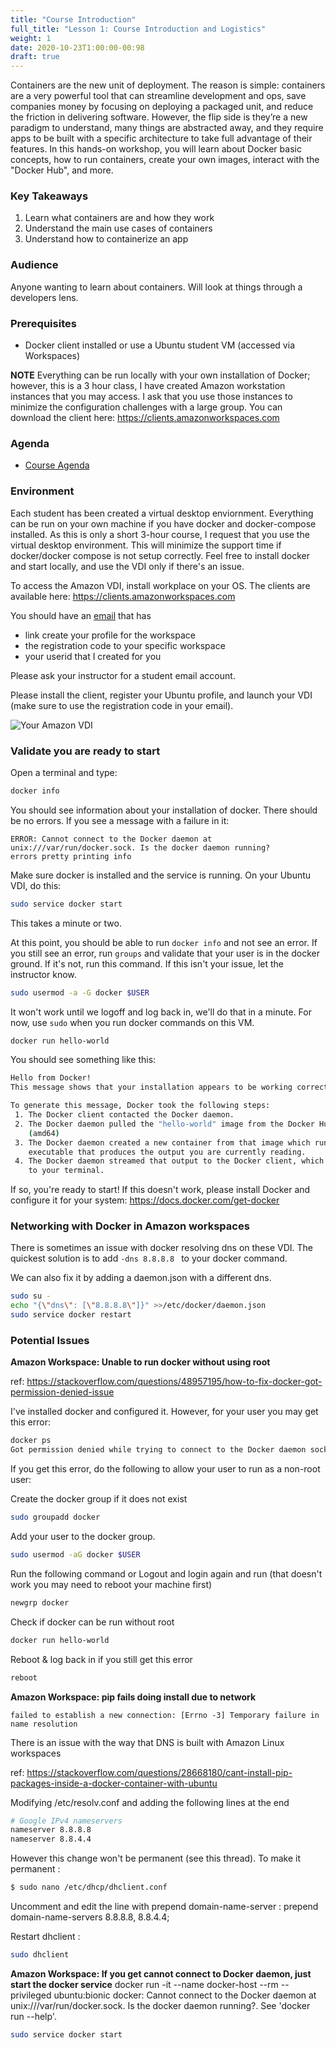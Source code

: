 ```yaml
---
title: "Course Introduction"
full_title: "Lesson 1: Course Introduction and Logistics"
weight: 1
date: 2020-10-23T1:00:00-00:98
draft: true
---
```


Containers are the new unit of deployment. The reason is simple: containers are a very powerful tool that can streamline development and ops, save companies money by focusing on deploying a packaged unit, and reduce the friction in delivering software. However, the flip side is they’re a new paradigm to understand, many things are abstracted away, and they require apps to be built with a specific architecture to take full advantage of their features. In this hands-on workshop, you will learn about Docker basic concepts, how to run containers, create your own images, interact with the "Docker Hub", and more.

### Key Takeaways
1. Learn what containers are and how they work
1. Understand the main use cases of containers
1. Understand how to containerize an app

### Audience
Anyone wanting to learn about containers. Will look at things through a developers lens.

### Prerequisites
* Docker client installed or use a Ubuntu student VM (accessed via Workspaces)

**NOTE** Everything can be run locally with your own installation of Docker; however, this is a 3 hour class, I have created Amazon workstation instances that you may access. I ask that you use those instances to minimize the configuration challenges with a large group. You can download the client here: https://clients.amazonworkspaces.com

### Agenda
* [Course Agenda](/getting_started_with_containerization/posts/)

### Environment

Each student has been created a virtual desktop enviornment. Everything can be run on your own machine if you have docker and docker-compose installed. As this is only a short 3-hour course, I request that you use the virtual desktop environment. This will minimize the support time if docker/docker compose is not setup correctly. Feel free to install docker and start locally, and use the VDI only if there's an issue.

To access the Amazon VDI, install workplace on your OS. The clients are available here:
https://clients.amazonworkspaces.com

You should have an [email](/getting_started_with_containerization/images/lesson0/email.png) that has
- link create your profile for the workspace
- the registration code to your specific workspace
- your userid that I created for you

Please ask your instructor for a student email account.

Please install the client, register your Ubuntu profile, and launch your VDI (make sure to use the registration code in your email).

![Your Amazon VDI](/getting_started_with_containerization/images/lesson0/desktop.png "Amazon VDI")



### Validate you are ready to start

Open a terminal and type:
```bash
docker info
```
You should see information about your installation of docker. There should be no errors. If you see a message with a failure in it:
```
ERROR: Cannot connect to the Docker daemon at unix:///var/run/docker.sock. Is the docker daemon running?
errors pretty printing info
```
Make sure docker is installed and the service is running. On your Ubuntu VDI, do this:
```bash
sudo service docker start
```
This takes a minute or two.

At this point, you should be able to run `docker info` and not see an error. If you still see an error, run `groups` and validate that your user is in the docker ground. If it's not, run this command. If this isn't your issue, let the instructor know.
```bash
sudo usermod -a -G docker $USER
```
It won't work until we logoff and log back in, we'll do that in a minute. For now, use `sudo` when you run docker commands on this VM.

```bash
docker run hello-world
```
You should see something like this:
```bash
Hello from Docker!
This message shows that your installation appears to be working correctly.

To generate this message, Docker took the following steps:
 1. The Docker client contacted the Docker daemon.
 2. The Docker daemon pulled the "hello-world" image from the Docker Hub.
    (amd64)
 3. The Docker daemon created a new container from that image which runs the
    executable that produces the output you are currently reading.
 4. The Docker daemon streamed that output to the Docker client, which sent it
    to your terminal.
```
If so, you're ready to start! If this doesn't work, please install Docker and configure it for your system:
https://docs.docker.com/get-docker


### Networking with Docker in Amazon workspaces
There is sometimes an issue with docker resolving dns on these VDI. The quickest solution is to add 
`-dns 8.8.8.8 ` to your docker command.

We can also fix it by adding a daemon.json with a different dns. 
```bash
sudo su -
echo "{\"dns\": [\"8.8.8.8\"]}" >>/etc/docker/daemon.json
sudo service docker restart
```

### Potential Issues
**Amazon Workspace: Unable to run docker without using root**

ref: https://stackoverflow.com/questions/48957195/how-to-fix-docker-got-permission-denied-issue

I've installed docker and configured it. However, for your user you may get this error:
```bash
docker ps
Got permission denied while trying to connect to the Docker daemon socket at unix:///var/run/docker.sock: Get http://%2Fvar%2Frun%2Fdocker.sock/v1.40/containers/json: dial unix /var/run/docker.sock: connect: permission denied
```

If you get this error, do the following to allow your user to run as a non-root user:

Create the docker group if it does not exist
```bash
sudo groupadd docker
```
Add your user to the docker group.
```bash
sudo usermod -aG docker $USER
```
Run the following command or Logout and login again and run (that doesn't work you may need to reboot your machine first)
```bash
newgrp docker
```
Check if docker can be run without root
```bash
docker run hello-world
```
Reboot & log back in if you still get this error
```bash
reboot
```


**Amazon Workspace: pip fails doing install due to network**

`failed to establish a new connection: [Errno -3] Temporary failure in name resolution`

There is an issue with the way that DNS is built with Amazon Linux workspaces

ref: https://stackoverflow.com/questions/28668180/cant-install-pip-packages-inside-a-docker-container-with-ubuntu

Modifying /etc/resolv.conf and adding the following lines at the end

```bash
# Google IPv4 nameservers
nameserver 8.8.8.8
nameserver 8.8.4.4
```

However this change won't be permanent (see this thread). To make it permanent : 
```bash
$ sudo nano /etc/dhcp/dhclient.conf
```
Uncomment and edit the line with prepend domain-name-server : prepend domain-name-servers 8.8.8.8, 8.8.4.4;

Restart dhclient : 
```bash
sudo dhclient
```


**Amazon Workspace: If you get cannot connect to Docker daemon, just start the docker service**
docker run -it --name docker-host --rm --privileged ubuntu:bionic
docker: Cannot connect to the Docker daemon at unix:///var/run/docker.sock. Is the docker daemon running?.
See 'docker run --help'.
```bash
sudo service docker start
```
